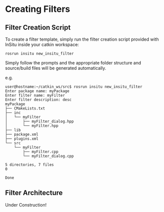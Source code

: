 # Creating Filters

## Filter Creation Script

To create a filter template, simply run the filter creation script provided with InSitu inside your catkin workspace:

```
rosrun insitu new_insitu_filter
```

Simply follow the prompts and the appropriate folder structure and source/build files will be generated automatically.

e.g.
```
user@hostname:~/catkin_ws/src$ rosrun insitu new_insitu_filter 
Enter package name: myPackage
Enter filter name: myFilter
Enter filter description: desc
myPackage
├── CMakeLists.txt
├── inc
│   └── myFilter
│       ├── myFilter_dialog.hpp
│       └── myFilter.hpp
├── lib
├── package.xml
├── plugins.xml
└── src
    └── myFilter
        ├── myFilter.cpp
        └── myFilter_dialog.cpp

5 directories, 7 files
0

Done
```

## Filter Architecture

Under Construction!

